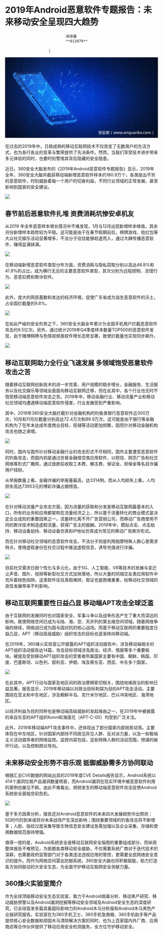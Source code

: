 
# 2019年Android恶意软件专题报告：未来移动安全呈现四大趋势


                                阅读量   
                                **813879**
                            
                        |
                        
                                                                                    





[![](./img/199839/t018b775086cc3fda27.png)](./img/199839/t018b775086cc3fda27.png)



在过去的2019年中，日趋成熟的移动互联网技术不仅改变了无数用户的生活方式，也为各行各业的变革与繁荣提供了先决条件。然而，当我们享受技术进步带来多元体验的同时，也要时刻警惕其背后隐藏的安全隐患。

近日，360安全大脑发布的《2019年Android恶意软件专题报告》显示，2019年全年，360安全大脑共截获移动端新增恶意软件样本约180.9万个，各类层出不穷的恶意软件，时刻威胁着每一个用户的切身利益，不同行业领域的正常发展，甚至影响到国家的安全建设。

[![](./img/199839/AAffA0nNPuCLAAAAAElFTkSuQmCC)](https://p2.ssl.qhimg.com/dm/1024_576_/t01666bae1cfcd01798.png)



## 春节前后恶意软件扎堆 资费消耗坑惨安卓机友

从2019 年全年恶意样本增长情况中不难发现，1月与12月出现新增样本峰值，其余月份新增样本趋势较为平稳。这可能是由于在春节假期前后，棋牌游戏、抢红包等大众社交娱乐活动显著增多，不法分子往往能够趁虚而入，通过大肆传播恶意软件，赚得盆满钵满。

[![](./img/199839/AAffA0nNPuCLAAAAAElFTkSuQmCC)](https://p4.ssl.qhimg.com/dm/1024_576_/t01d28292564848edeb.png)

在移动端新增恶意软件类型分布方面，资费消耗与隐私窃取分别以高达46.8%和41.9%的占比，成为横行无忌的主要恶意软件类型，其次分别为远程控制、流氓行为、恶意扣费和欺诈软件。

[![](./img/199839/AAffA0nNPuCLAAAAAElFTkSuQmCC)](https://p2.ssl.qhimg.com/dm/1024_576_/t019ea29d2687ed22e8.png)

此外，庞大的网民基数和发达的经济环境，促使广东省成为滋生恶意软件的沃土，占全国拦截量的9.8%。

[![](./img/199839/AAffA0nNPuCLAAAAAElFTkSuQmCC)](https://p0.ssl.qhimg.com/dm/1024_576_/t0170383bdf2dcea9c1.png)

在如此严峻的安全形势之下，360安全大脑全年累计为全国手机用户拦截恶意软件攻击约9.5亿次。另外，通过统计2019年Q4季度样本数量TOP500的恶意软件发现，由于赌博棋牌与色情视频类软件增长态势显著，致使拦截量也实现同步飙升。

[![](./img/199839/AAffA0nNPuCLAAAAAElFTkSuQmCC)](https://p1.ssl.qhimg.com/dm/1024_576_/t0171768b585b78e31f.png)



## 移动互联网助力全行业飞速发展 多领域饱受恶意软件攻击之苦

随着移动互联网创新技术的进一步完善，用户规模的稳步增长，金融服务、生活服务以及社交娱乐等领域全面面向移动互联网迁移，但在此其中，各个行业也无时不饱受移动端恶意软件攻击之苦。2019年中，移动金融行业、移动流量产业和移动社交领域均遭遇移动端恶意软件侵害，行业发展受到严重影响。

其中，2019年360安全大脑拦截针对金融机构的钓鱼类银行恶意软件近300万次，10月和11月拦截量分别高达72.4万次和89.9万次。这可能是由于银行等金融机构为了在年末达成年度商业目标，揽储等活动更加频繁，因而针对移动金融机构攻击也随之递增。

[![](./img/199839/AAffA0nNPuCLAAAAAElFTkSuQmCC)](https://p4.ssl.qhimg.com/dm/1024_576_/t0107c07c5ce0ec9ce5.png)

同时，国内与国外针对移动金融行业的攻击形式不尽相同，国外主要遭受恶意软件的钓鱼攻击，而国内则是通过仿冒金融借贷类应用软件，以短信、网页广告和社交网络等形式广撒网，通过放款前收取工本费、解冻费、保证金、担保金等名目诈骗用户钱财。

从举报数量上看，金融诈骗的举报量最高，达3314例。而从人均损失上看，人均损失高达73953元的博彩诈骗占据榜首。

[![](./img/199839/AAffA0nNPuCLAAAAAElFTkSuQmCC)](https://p5.ssl.qhimg.com/dm/1024_576_/t01b8fd2a546cd09018.png)

在针对移动流量产业攻击方面，因为流量的获取和分发是移动互联网最基本的入口，所有的业务和应用都架构在流量经济之上，所以基于流量转化的商业模式是决定企业成败的重要因素之一。流量转化离不开广告营销公司，而移动广告商使用不同的欺诈技术制造虚假流量，获得广告主的报酬。2019年中，模拟点击、点击劫持、移动设备劫持、移动设备仿真和IP地址仿真成为常见的移动广告欺诈形式。

而在针对移动社交领域的恶意软件攻击，不法分子则是利用揣摩特殊人群心里需求特点，使用虚假身份在社交过程中推送虚假信息，诱导充值进行诈骗。

[![](./img/199839/AAffA0nNPuCLAAAAAElFTkSuQmCC)](https://p5.ssl.qhimg.com/t01a0d4fcd5facb0bca.png)

目前社交需求日趋个性化与多元化，由于5G、人工智能、VR等技术的发展与变迁让声音、图片、视频等新型社交方式加快落地，所以大量的同城交友类应用软件中充斥着桃色陷阱。这类软件往往真假难辨，取证也是困难重重，给移动社交领域的良性发展带来不利影响。



## 移动互联网重要性日益凸显 移动端APT攻击全球泛滥

由于互联网的发展同时也对国家安全、军事斗争以及战争形态产生了重大而深远的影响，致使网络空间已成为与陆、海、空、天并列的第五维空间领域。随着网络争端的络续，网络战已成为国与国对抗的核心战场。而基于移动互联网的重要程度日益凸显，APT（移动高级威胁）组织攻击的目标也逐渐转向移动端。

在2019年，360烽火实验室公开披露的APT组织活动报告中，涉及移动端相关的APT组织活动报告达14篇，攻击目标领域涉及政治、经济、情报等多个重要板块。被提及受到移动APT组织攻击的受害者所属国家主要有中国、朝鲜、韩国、印度、巴基斯坦、以色列、叙利亚、伊朗、埃及等东亚、西亚、中东多个国家。

[![](./img/199839/AAffA0nNPuCLAAAAAElFTkSuQmCC)](https://p3.ssl.qhimg.com/dm/1024_614_/t010bac36ea691b5371.png)

在此其中，APT行动与国家及地区间的政治摩擦密切相关，围绕地缘政治的影响日益显著。报告显示，2019年移动端以对政治目标刺探为目的APT攻击活动，主要围绕在亚太和中东地区，涉及朝鲜半岛、克什米尔地区、巴以冲突地区、海湾地区。

以经济利益为目的同样也是移动端高级威胁的发起缘由之一，在2019年中被披露的来自东亚的APT组织Konni和海莲花（APT-C-00）均受到广泛关注。

此外，2019年移动端APT攻击事件中，还体现出了部分国家内部局势动荡。主要体现在中东地区，针对国家内部持不同政见异见人群、反对派力量，以及一些极端主义活动倡导者的网络监控。监控内容包括，这些特殊人群的活动范围，预谋的破坏行动，以及控制舆论导向。



## 未来移动安全形势不容乐观 抵御威胁需多方协同联动

根据汇总CVE数据的网站出具的2019年度CVE Details报告显示，Android系统以414个漏洞位居产品漏洞数量榜首，而Android漏洞在现实环境中被恶意软件利用的案例也屡见不鲜。由此不难看出，频频发生的移动端恶意软件攻击促使Android系统安全面临空前危机。

[![](./img/199839/AAffA0nNPuCLAAAAAElFTkSuQmCC)](https://p5.ssl.qhimg.com/t01088a93f9f1d9d7a9.png)

基于多方因素分析，报告还对Android恶意软件的未来四大发展趋势作出预测：5G时代的到来或将对未来战场产生深远影响；围绕重要领域的钓鱼攻击将不断增多；人脸、指纹过度采集导致生物信息安全建设急需加强以及企业采集、存储和使用数据规范亟待增强。

值得一提的是，Android系统安全是移动互联网安全版图的重要组成部分，而纵观整体报告不难预见，为抵御各类移动安全威胁，不仅需要系统厂商对于迭代技术的深耕，也需要政府监管部门对于各类违法违规应用的管控，更需要全民网络安全意识的提升。而作为网络空间雷达防御系统，360安全大脑也将积极赋能，助力打造各方协同联动的大安全生态，为全面守护移动互联网安全贡献力量。



## 360烽火实验室简介

作为全球顶级移动安全生态实验室，致力于Android病毒分析、移动黑产研究、移动威胁预警以及Android漏洞挖掘等移动安全领域及Android安全生态的深度研究，已全球首发多篇具备国际影响力的Android木马分析报和Android木马黑色产业链研究报告。实验室在为360手机卫士、360手机急救箱、360手机助手等产品提供核心安全数据和顽固木马清除解决方案的同时，也为上百家国内外厂商、应用商店等合作伙伴提供了移动应用安全检测服务，全方位守护移动安全。
